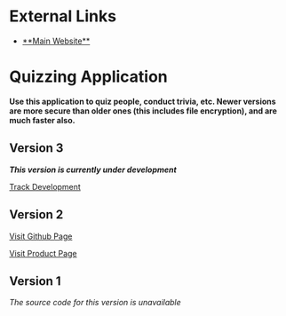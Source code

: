 # External Links

<ul>
  <li>
    <a href="https://geetanshgautam.wixsite.com/home">**Main Website**</a>
  </li>
</ul>


# Quizzing Application
<strong>Use this application to quiz people, conduct trivia, etc. Newer versions are more secure than older ones (this includes file encryption), and are much faster also.</strong>

## Version 3
<em><strong>This version is currently under development</strong></em>

<a href="https://geetanshgautam0.github.io/QAS3">Track Development</a>

## Version 2
<a href="https://geetanshgautam0.github.io/Quizzing-Application-2">Visit Github Page</a>

<a href="https://geetanshgautam.wixsite.com/home/qa-ver2-product-page">Visit Product Page</a>

## Version 1
<em>The source code for this version is unavailable</em>

